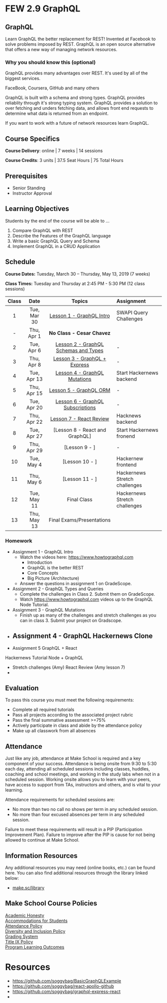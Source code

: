 # FEW 2.9 GraphQL

## GraphQL

Learn GraphQL the better replacement for REST! Invented at Facebook to solve problems imposed by REST. GraphQL is an open source alternative that offers a new way of managing network resources. 

### Why you should know this (optional)

GraphQL provides many advantages over REST. It's used by all of the biggest services. 

FaceBook, Coursera, GitHub and many others 

GraphQL is built with a schema and strong types. GraphQL provides reliablity through it's strong typing system. GraphQL provides a solution to over fetching and unders fetching data, and allows front end requests to determine what data is returned from an endpoint. 

If you want to work with a future of network resources learn GraphQL. 

## Course Specifics

**Course Delivery**: online | 7 weeks | 14 sessions

**Course Credits**: 3 units | 37.5 Seat Hours | 75 Total Hours

## Prerequisites  

- Senior Standing
- Instructor Approval

## Learning Objectives

Students by the end of the course will be able to ...

1. Compare GraphQL with REST
1. Describe the Features of the GraphQL language
1. Write a basic GraphQL Query and Schema
1. Implement GraphQL in a CRUD Application

## Schedule

**Course Dates:** Tuesday, March 30 – Thursday, May 13, 2019 (7 weeks)

**Class Times:** Tuesday and Thursday at 2:45 PM - 5:30 PM (12 class sessions)

| Class |          Date          |                 Topics                  | Assignment |
|:-----:|:----------------------:|:---------------------------------------:|:-----------|
|  1  | Tue, Mar 30   | [Lesson 1 - GraphQL Intro]              | SWAPI Query Challenges |
|  -  |  Thu, Apr 1   | **No Class - Cesar Chavez** |
|  2  | Tue, Apr 6    | [Lesson 2 - GraphQL Schemas and Types]  | - |
|  3  | Thu, Apr 8    | [Lesson 3 - GraphQL + Express]          | - |
|  4  | Tue, Apr 13   | [Lesson 4 - GraphQL Mutations]          | Start Hackernews backend |
|  5  | Thu, Apr 15   | [Lesson 5 - GraphQL ORM]                | - |
|  6  | Tue, Apr 20   | [Lesson 6 - GraphQL Subscriptions]      | - |
|  7  | Thu, Apr 22   | [Lesson 7 - React Review]               | Hacknews backend |
|  8  | Tue, Apr 27   | [Lesson 8 - React and GraphQL]          | Start Hackernews fronend |
|  9  | Thu, Apr 29   | [Lesson 9 - ]               | - |
|  10 | Tue, May 4    | [Lesson 10 - ]              | Hackernew frontend |
|  11 | Thu, May 6    | [Lesson 11 - ]              | Hackernews Stretch challenges |
|  12 | Tue, May 11   | Final Class                 | Hackernews Stretch challenges |
|  13 | Thu, May 13   | Final Exams/Presentations               |  |

[Lesson 1 - GraphQL Intro]: Lessons/Lesson1.md
[Lesson 2 - GraphQL Schemas and Types]: Lessons/Lesson2.md
[Lesson 3 - GraphQL + Express]: Lessons/Lesson3.md
[Lesson 4 - GraphQL Mutations]: Lessons/Lesson4.md
[Lesson 5 - GraphQL ORM]: Lessons/Lesson5.md
[Lesson 6 - GraphQL Subscriptions]: Lessons/Lesson6.md
[Lesson 7 - React Review]: Lessons/Lesson7.md
[Lesson 8 - ]: Lessons/Lesson8.md
[Lesson 9]: Lessons/Lesson9.md
[Lesson 10]: Lessons/Lesson10.md
[Lesson 11]: Lessons/Lesson11.md
[Lesson 12]: Lessons/Lesson12.md

### Homework

- Assignment 1 - GraphQL Intro 
	- Watch the videos here: https://www.howtographql.com
		- Introduction
		- GraphQL is the better REST
		- Core Concepts
		- Big Picture (Architecture)
	- Answer the questions in assignment 1 on GradeScope.
- Assignment 2 - GraphQL Types and Queries
	- Complete the challenges in Class 2. Submit them on GradeScope.
	- Watch https://www.howtographql.com videos up to the GraphQL Node Tutorial.
- Assignment 3 - GraphQL Mutations
	 - Finish up as many of the challenges and stretch challenges as you can in class 3. Submit your project on Gradscope. 
- Assignment 4 - GraphQL Hackernews Clone
	- 
- Assignment 5 GraphQL + React 


Hackernews Tutorial Node + GraphQL
- Stretch challenges (Amy)
React Review (Amy lesson 7)
- 

	

<!-- All projects should have a Gihub repo to document your work. You should commit each time your sit down to work. It's your goal to show a record of your progress throughg the commit history in each progress.

- Project 1: [How to GraphQL Intro](https://www.howtographql.com/basics/0-introduction/)
	- Complete all of the sections here. You don't have to make a repo for this. 
	- Deliverable: Show all sections completed
	- Start: Class 1 
	- Complete: Class 2
- Project 2: [GraphQL Node tutorial](https://www.howtographql.com/graphql-js/0-introduction/)
	- Complete this tutorial. 
	- Deliverable: The completed project in a GitHub Repo
	- Start: Class 2
	- Complete: Class 4
- Project 3: [React + Apollo](https://www.howtographql.com/react-apollo/0-introduction/)
	- Complete the entire tutorial
	- Deliverable: A GitHub Repo containing the completed project
	- Start: Class 4
	- Complete: Class 6
- Custom Project Proposal
	- Define the form and features of yopur custom project
	- Deliverable: Github repo with README.md describing the project. 
	- Start: Class 6
	- Complete: Class 7
- Custom Project 
	- Deliverable: See custom project proposal
	- Start: Class 7
	- Complete: Class 11 -->

## Evaluation
To pass this course you must meet the following requirements:

- Complete all required tutorials 
- Pass all projects according to the associated project rubric
- Pass the final summative assessment >=75%
- Actively participate in class and abide by the attendance policy
- Make up all classwork from all absences

## Attendance
Just like any job, attendance at Make School is required and a key component of your success. Attendance is being onsite from 9:30 to 5:30 each day, attending all scheduled sessions including classes, huddles, coaching and school meetings, and working in the study labs when not in a scheduled session. Working onsite allows you to learn with your peers, have access to support from TAs, instructors and others, and is vital to your learning.

Attendance requirements for scheduled sessions are:
- No more than two no call no shows per term in any scheduled session.
- No more than four excused absences per term in any scheduled session.

Failure to meet these requirements will result in a PIP (Participation Improvement Plan).  Failure to improve after the PIP is cause for not being allowed to continue at Make School. 

##  Information Resources

Any additional resources you may need (online books, etc.) can be found here. You can also find additional resources through the library linked below:

- [make.sc/library](http://make.sc/library)

## Make School Course Policies

[Academic Honesty](https://make.sc/academic-honesty)<br>
[Accommodations for Students](https://make.sc/accommodations-for-students)<br>
[Attendance Policy](https://make.sc/attendance-policy)  
[Diversity and Inclusion Policy](https://make.sc/diversity-and-inclusion-policy)<br>
[Grading System](https://make.sc/grading-system)
<br>
[Title IX Policy](https://make.sc/title-ix-policy)<br>
[Program Learning Outcomes](https://make.sc/program-learning-outcomes)


# Resources 

- https://github.com/soggybag/BasicGraphQLExample
- https://github.com/soggybag/react-apollo-github
- https://github.com/soggybag/graphql-express-react
- 